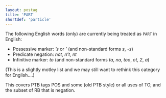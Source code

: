 ```yaml
---
layout: postag
title: 'PART'
shortdef: 'particle'
---
```


The following English words (only) are currently being treated as `PART` in English:

* Possessive marker: _’s_ or _’_ (and non-standard forms _s_, _-s_)
* Predicate negation: _not_, _n’t_, _nt_
* Infinitive marker: _to_ (and non-standard forms _ta_, _na_, _too_, _ot_, _2_, _a_)

(This is a slightly motley list and we may still want to rethink this category for English....)

This covers PTB tags POS and some (old PTB style) or all uses of TO, and the subset of RB that is negation.
